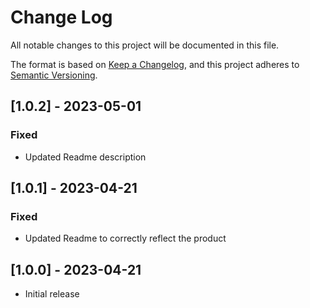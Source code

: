 # Change Log

All notable changes to this project will be documented in this file.

The format is based on [Keep a Changelog](https://keepachangelog.com/en/1.0.0/),
and this project adheres to [Semantic Versioning](https://semver.org/spec/v2.0.0.html).

## [1.0.2] - 2023-05-01

### Fixed

- Updated Readme description


## [1.0.1] - 2023-04-21

### Fixed

- Updated Readme to correctly reflect the product

## [1.0.0] - 2023-04-21

- Initial release
